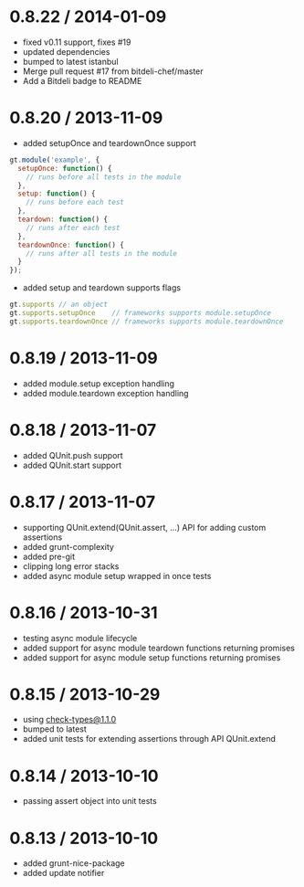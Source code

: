 
0.8.22 / 2014-01-09
==================

  * fixed v0.11 support, fixes #19
  * updated dependencies
  * bumped to latest istanbul
  * Merge pull request #17 from bitdeli-chef/master
  * Add a Bitdeli badge to README

0.8.20 / 2013-11-09
==================

  * added setupOnce and teardownOnce support

```javascript
gt.module('example', {
  setupOnce: function() {
    // runs before all tests in the module
  },
  setup: function() {
    // runs before each test
  },
  teardown: function() {
    // runs after each test
  },
  teardownOnce: function() {
    // runs after all tests in the module
  }
});
```

  * added setup and teardown supports flags

```javascript
gt.supports // an object
gt.supports.setupOnce    // frameworks supports module.setupOnce
gt.supports.teardownOnce // frameworks supports module.teardownOnce
```

0.8.19 / 2013-11-09
==================

  * added module.setup exception handling
  * added module.teardown exception handling

0.8.18 / 2013-11-07
==================

  * added QUnit.push support
  * added QUnit.start support

0.8.17 / 2013-11-07
==================

  * supporting QUnit.extend(QUnit.assert, ...) API for adding custom assertions
  * added grunt-complexity
  * added pre-git
  * clipping long error stacks
  * added async module setup wrapped in once tests

0.8.16 / 2013-10-31
==================

  * testing async module lifecycle
  * added support for async module teardown functions returning promises
  * added support for async module setup functions returning promises

0.8.15 / 2013-10-29
==================

  * using check-types@1.1.0
  * bumped to latest
  * added unit tests for extending assertions through API QUnit.extend

0.8.14 / 2013-10-10
==================

  * passing assert object into unit tests

0.8.13 / 2013-10-10
==================

  * added grunt-nice-package
  * added update notifier
